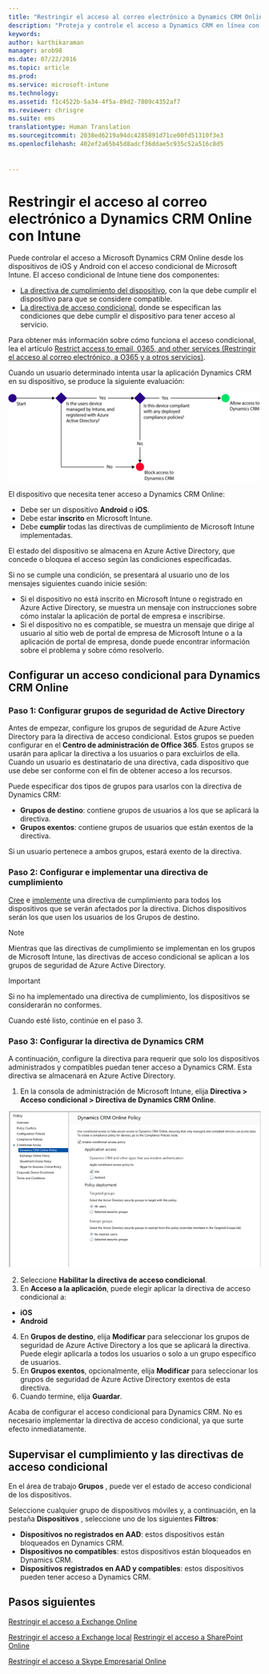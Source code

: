```yaml
---
title: "Restringir el acceso al correo electrónico a Dynamics CRM Online | Microsoft Intune"
description: "Proteja y controle el acceso a Dynamics CRM en línea con el acceso condicional."
keywords: 
author: karthikaraman
manager: arob98
ms.date: 07/22/2016
ms.topic: article
ms.prod: 
ms.service: microsoft-intune
ms.technology: 
ms.assetid: f1c4522b-5a34-4f5a-89d2-7809c4352af7
ms.reviewer: chrisgre
ms.suite: ems
translationtype: Human Translation
ms.sourcegitcommit: 2038ed6219a94dc4285891d71ce00fd51310f3e3
ms.openlocfilehash: 402ef2a65b45d8adcf36ddae5c935c52a516c8d5


---
```


# Restringir el acceso al correo electrónico a Dynamics CRM Online con Intune
Puede controlar el acceso a Microsoft Dynamics CRM Online desde los dispositivos de iOS y Android con el acceso condicional de Microsoft Intune.  El acceso condicional de Intune tiene dos componentes:
* [La directiva de cumplimiento del dispositivo](introduction-to-device-compliance-policies-in-microsoft-intune.md), con la que debe cumplir el dispositivo para que se considere compatible.
* [La directiva de acceso condicional](restrict-access-to-email-and-o365-services-with-microsoft-intune.md), donde se especifican las condiciones que debe cumplir el dispositivo para tener acceso al servicio.

Para obtener más información sobre cómo funciona el acceso condicional, lea el artículo [Restrict access to email, 0365, and other services (Restringir el acceso al correo electrónico, a O365 y a otros servicios)](restrict-access-to-email-and-o365-services-with-microsoft-intune.md).

Cuando un usuario determinado intenta usar la aplicación Dynamics CRM en su dispositivo, se produce la siguiente evaluación:

![Diagrama que muestra los puntos de decisión usados para determinar si un dispositivo puede tener acceso a un servicio o si se bloquea](../media/mdm-ca-dynamics-crm-flow-diagram.png)

El dispositivo que necesita tener acceso a Dynamics CRM Online:
* Debe ser un dispositivo **Android** o **iOS**.
* Debe estar **inscrito** en Microsoft Intune.
* Debe **cumplir** todas las directivas de cumplimiento de Microsoft Intune implementadas.

El estado del dispositivo se almacena en Azure Active Directory, que concede o bloquea el acceso según las condiciones especificadas.

Si no se cumple una condición, se presentará al usuario uno de los mensajes siguientes cuando inicie sesión:
* Si el dispositivo no está inscrito en Microsoft Intune o registrado en Azure Active Directory, se muestra un mensaje con instrucciones sobre cómo instalar la aplicación de portal de empresa e inscribirse.
* Si el dispositivo no es compatible, se muestra un mensaje que dirige al usuario al sitio web de portal de empresa de Microsoft Intune o a la aplicación de portal de empresa, donde puede encontrar información sobre el problema y sobre cómo resolverlo.

## Configurar un acceso condicional para Dynamics CRM Online  
### Paso 1: Configurar grupos de seguridad de Active Directory

Antes de empezar, configure los grupos de seguridad de Azure Active Directory para la directiva de acceso condicional. Estos grupos se pueden configurar en el **Centro de administración de Office 365**. Estos grupos se usarán para aplicar la directiva a los usuarios o para excluirlos de ella. Cuando un usuario es destinatario de una directiva, cada dispositivo que use debe ser conforme con el fin de obtener acceso a los recursos.

Puede especificar dos tipos de grupos para usarlos con la directiva de Dynamics CRM:
* **Grupos de destino**: contiene grupos de usuarios a los que se aplicará la directiva.
* **Grupos exentos**: contiene grupos de usuarios que están exentos de la directiva.

Si un usuario pertenece a ambos grupos, estará exento de la directiva.

### Paso 2: Configurar e implementar una directiva de cumplimiento
[Cree](create-a-device-compliance-policy-in-microsoft-intune.md) e [implemente](deploy-and-monitor-a-device-compliance-policy-in-microsoft-intune.md) una directiva de cumplimiento para todos los dispositivos que se verán afectados por la directiva. Dichos dispositivos serán los que usen los usuarios de los Grupos de destino.

> [!NOTE]
> Mientras que las directivas de cumplimiento se implementan en los grupos de Microsoft Intune, las directivas de acceso condicional se aplican a los grupos de seguridad de Azure Active Directory.

> [!IMPORTANT]
> Si no ha implementado una directiva de cumplimiento, los dispositivos se considerarán no conformes.

Cuando esté listo, continúe en el paso 3.
### Paso 3: Configurar la directiva de Dynamics CRM
A continuación, configure la directiva para requerir que solo los dispositivos administrados y compatibles puedan tener acceso a Dynamics CRM. Esta directiva se almacenará en Azure Active Directory.

1.  En la consola de administración de Microsoft Intune, elija **Directiva > Acceso condicional > Directiva de Dynamics CRM Online**.

  ![Captura de pantalla de la página de la directiva de acceso condicional de Dynamics CRM Online](../media/mdm-ca-dynamics-crm-policy-configuration.png)

2.  Seleccione **Habilitar la directiva de acceso condicional**.
3.  En **Acceso a la aplicación**, puede elegir aplicar la directiva de acceso condicional a:
  * **iOS**
  * **Android**
4.  En **Grupos de destino**, elija **Modificar** para seleccionar los grupos de seguridad de Azure Active Directory a los que se aplicará la directiva. Puede elegir aplicarla a todos los usuarios o solo a un grupo específico de usuarios.
5.  En **Grupos exentos**, opcionalmente, elija **Modificar** para seleccionar los grupos de seguridad de Azure Active Directory exentos de esta directiva.
6.  Cuando termine, elija **Guardar**.

Acaba de configurar el acceso condicional para Dynamics CRM. No es necesario implementar la directiva de acceso condicional, ya que surte efecto inmediatamente.
##  Supervisar el cumplimiento y las directivas de acceso condicional

En el área de trabajo **Grupos** , puede ver el estado de acceso condicional de los dispositivos.

Seleccione cualquier grupo de dispositivos móviles y, a continuación, en la pestaña **Dispositivos** , seleccione uno de los siguientes **Filtros**:
* **Dispositivos no registrados en AAD**: estos dispositivos están bloqueados en Dynamics CRM.
* **Dispositivos no compatibles**: estos dispositivos están bloqueados en Dynamics CRM.
* **Dispositivos registrados en AAD y compatibles**: estos dispositivos pueden tener acceso a Dynamics CRM.

##  Pasos siguientes
[Restringir el acceso a Exchange Online](restrict-access-to-exchange-online-with-microsoft-intune.md)

[Restringir el acceso a Exchange local](restrict-access-to-exchange-onpremises-with-microsoft-intune.md)
[Restringir el acceso a SharePoint Online](restrict-access-to-sharepoint-online-with-microsoft-intune.md)

[Restringir el acceso a Skype Empresarial Online](restrict-access-to-skype-for-business-online-with-microsoft-intune.md)



<!--HONumber=Jul16_HO4-->


